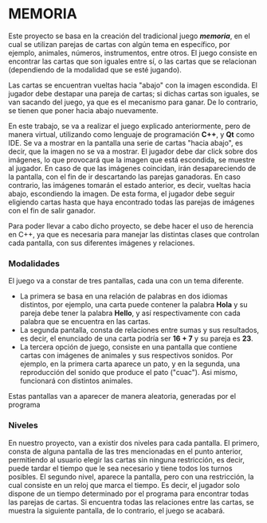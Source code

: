 # MEMORIA

Este proyecto se basa en la creación del tradicional juego ***memoria***, en el cual se utilizan parejas de cartas con algún tema en específico, por ejemplo, animales, números, instrumentos, entre otros. El juego consiste en encontrar las cartas que son iguales entre sí, o las cartas que se relacionan (dependiendo de la modalidad que se esté jugando).

Las cartas se encuentran vueltas hacia "abajo" con la imagen escondida. El jugador debe destapar una pareja de cartas; si dichas cartas son iguales, se van sacando del juego, ya que es el mecanismo para ganar. De lo contrario, se tienen que poner hacia abajo nuevamente.

En este trabajo, se va a realizar el juego explicado anteriormente, pero de manera virtual, utilizando como lenguaje de programación **C++**, y **Qt** como IDE.
Se va a mostrar en la pantalla una serie de cartas "hacia abajo", es decir, que la imagen no se va a mostrar. El jugador debe dar click sobre dos imágenes, lo que provocará que la imagen que está escondida, se muestre al jugador. En caso de que las imágenes coincidan, irán desapareciendo de la pantalla, con el fin de ir descartando las parejas ganadoras. En caso contrario, las imágenes tomarán el estado anterior, es decir, vueltas hacia abajo, escondiendo la imagen. De esta forma, el jugador debe seguir eligiendo cartas hasta que haya encontrado todas las parejas de imágenes con el fin de salir ganador.

Para poder llevar a cabo dicho proyecto, se debe hacer el uso de herencia en C++, ya que es necesaria para manejar las distintas clases que controlan cada pantalla, con sus diferentes imágenes y relaciones.

 
### Modalidades

El juego va a constar de tres pantallas, cada una con un tema diferente.
- La primera se basa en una relación de palabras en dos idiomas distintos, por ejemplo, una carta puede contener la palabra **Hola** y su pareja debe tener la palabra **Hello**, y así respectivamente con cada palabra que se encuentra en las cartas.
- La segunda pantalla, consta de relaciones entre sumas y sus resultados, es decir, el enunciado de una carta podría ser **16 + 7**  y su pareja es **23**.
- La tercera opción de juego, consiste en una pantalla que contiene cartas con imágenes de animales y sus respectivos sonidos. Por ejemplo, en la primera carta aparece un pato, y en la segunda, una reproducción del sonido que produce el pato ("cuac"). Asi mismo, funcionará con distintos animales.

Estas pantallas van a aparecer de manera aleatoria, generadas por el programa

### Niveles

En nuestro proyecto, van a existir dos niveles para cada pantalla. El primero, consta de alguna pantalla de las tres mencionadas en el punto anterior, permitiendo al usuario elegir las cartas sin ninguna restricción, es decir, puede tardar el tiempo que le sea necesario y tiene todos los turnos posibles.
El segundo nivel, aparece la pantalla, pero con una restricción, la cual consiste en un reloj que marca el tiempo. Es decir, el jugador solo dispone de un tiempo determinado por el programa para encontrar todas las parejas de cartas. Si encuentra todas las relaciones entre las cartas, se muestra la siguiente pantalla, de lo contrario, el juego se acabará.

